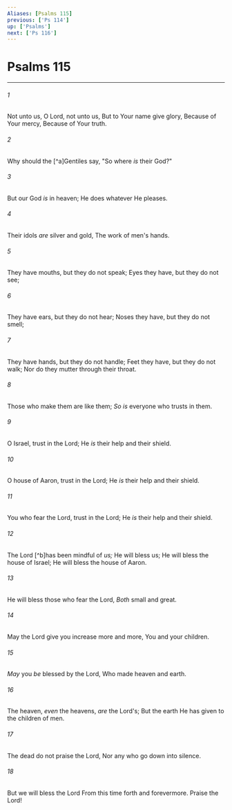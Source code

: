 ```yaml
---
Aliases: [Psalms 115]
previous: ['Ps 114']
up: ['Psalms']
next: ['Ps 116']
---
```

# Psalms 115

***


###### 1 
Not unto us, O Lord, not unto us, But to Your name give glory, Because of Your mercy, Because of Your truth. 

###### 2 
Why should the [^a]Gentiles say, "So where _is_ their God?" 

###### 3 
But our God _is_ in heaven; He does whatever He pleases. 

###### 4 
Their idols _are_ silver and gold, The work of men's hands. 

###### 5 
They have mouths, but they do not speak; Eyes they have, but they do not see; 

###### 6 
They have ears, but they do not hear; Noses they have, but they do not smell; 

###### 7 
They have hands, but they do not handle; Feet they have, but they do not walk; Nor do they mutter through their throat. 

###### 8 
Those who make them are like them; _So is_ everyone who trusts in them. 

###### 9 
O Israel, trust in the Lord; He _is_ their help and their shield. 

###### 10 
O house of Aaron, trust in the Lord; He _is_ their help and their shield. 

###### 11 
You who fear the Lord, trust in the Lord; He _is_ their help and their shield. 

###### 12 
The Lord [^b]has been mindful of _us;_ He will bless us; He will bless the house of Israel; He will bless the house of Aaron. 

###### 13 
He will bless those who fear the Lord, _Both_ small and great. 

###### 14 
May the Lord give you increase more and more, You and your children. 

###### 15 
_May_ you _be_ blessed by the Lord, Who made heaven and earth. 

###### 16 
The heaven, _even_ the heavens, _are_ the Lord's; But the earth He has given to the children of men. 

###### 17 
The dead do not praise the Lord, Nor any who go down into silence. 

###### 18 
But we will bless the Lord From this time forth and forevermore. Praise the Lord!
